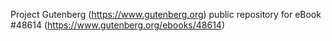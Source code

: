 Project Gutenberg (https://www.gutenberg.org) public repository for eBook #48614 (https://www.gutenberg.org/ebooks/48614)
